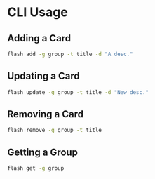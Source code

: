 # CLI Usage

## Adding a Card

```bash
flash add -g group -t title -d "A desc."
```

## Updating a Card

```bash
flash update -g group -t title -d "New desc."
```

## Removing a Card

```bash
flash remove -g group -t title
```

## Getting a Group

```bash
flash get -g group
```
